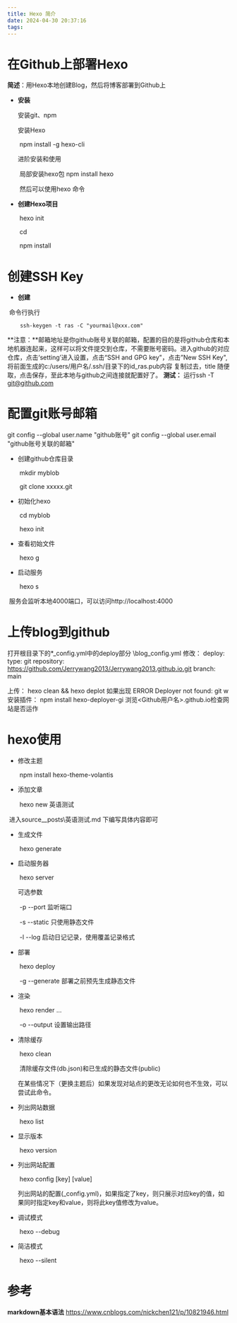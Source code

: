 ```yaml
---
title: Hexo 简介
date: 2024-04-30 20:37:16
tags:
---
```


# 在Github上部署Hexo

**简述**：用Hexo本地创建Blog，然后将博客部署到Github上

- **安装**

  安装git、npm

  安装Hexo

  ​	npm install -g hexo-cli

  进阶安装和使用

  ​	局部安装hexo包 npm install hexo

  ​	然后可以使用hexo 命令

  

- **创建Hexo项目**

  ​	hexo init <folder>

  ​	cd <folder>

  ​	npm install



# 创建SSH Key

- **创建**

​	命令行执行 

```
    ssh-keygen -t ras -C "yourmail@xxx.com"
```

​	**注意：**邮箱地址是你github账号关联的邮箱，配置的目的是将github仓库和本地机器连起来，这样可以将文件提交到仓库，不需要账号密码。进入github的对应仓库，点击‘setting’进入设置，点击“SSH and GPG key"，点击”New SSH Key", 将前面生成的c:/users/用户名/.ssh/目录下的id_ras.pub内容	复制过去，title 随便取，点击保存，至此本地与github之间连接就配置好了。
​	**测试：**
   	运行ssh -T git@github.com



# 配置git账号邮箱

git config --global user.name "github账号"
git config --global user.email "github账号关联的邮箱"

- 
  创建github仓库目录

  ​	mkdir myblob

  ​	git clone xxxxx.git

  

- 初始化hexo

  ​	cd myblob

  ​	hexo init

  

- 查看初始文件  

  ​	hexo g

  

- 启动服务 

  ​	hexo s  

​	服务会监听本地4000端口，可以访问http://localhost:4000



# 上传blog到github

打开根目录下的*_config.yml中的deploy部分 \blog\_config.yml
修改：
deploy:
  type: git
  repository: https://github.com/Jerrywang2013/Jerrywang2013.github.io.git
  branch: main

上传： hexo clean && hexo deplot
如果出现 ERROR Deployer not found: git w安装插件： npm install hexo-deployer-gi
浏览<Github用户名>.github.io检查网站是否运作

# hexo使用

- 修改主题

  ​	npm install hexo-theme-volantis

  

- 添加文章

  ​	hexo new 英语测试

​		进入source\__posts\英语测试.md 下编写具体内容即可



- 生成文件

  ​	hexo generate

  

- 启动服务器

  ​	hexo server 

  可选参数

  ​        -p --port 监听端口

  ​        -s --static 只使用静态文件

  ​        -l --log 启动日记记录，使用覆盖记录格式

  

- 部署

  ​	hexo deploy

  ​	-g --generate 部署之前预先生成静态文件

  

- 渲染

  ​	hexo render <file1> <file2>...

  ​	 -o --output 设置输出路径

  

- 清除缓存

  ​	hexo clean

  ​	清除缓存文件(db.json)和已生成的静态文件(public)

  ​	在某些情况下（更换主题后）如果发现对站点的更改无论如何也不生效，可以尝试此命令。

  

- 列出网站数据

  ​	hexo list <type>

  

- 显示版本

  ​	hexo version

  

- 列出网站配置

  ​	hexo config [key] [value]

  ​	列出网站的配置(_config.yml)，如果指定了key，则只展示对应key的值，如果同时指定key和value，则将此key值修改为value。

  

- 调试模式

  ​	hexo --debug

  

- 简洁模式

  ​	hexo --silent



# 参考

**markdown基本语法**
https://www.cnblogs.com/nickchen121/p/10821946.html
